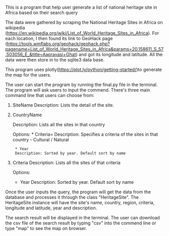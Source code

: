 
This is a program that help user generate a list of national heritage site in Africa based on their search query

The data were gathered by scraping the National Heritage Sites in Africa on wikipedia (https://en.wikipedia.org/wiki/List_of_World_Heritage_Sites_in_Africa). For each location, I then found its link to GeoHack page (https://tools.wmflabs.org/geohack/geohack.php?pagename=List_of_World_Heritage_Sites_in_Africa&params=20.158611_S_57.503056_E_&title=Aapravasi+Ghat) and got its longitude and latitude. All the data were then store in to the sqlite3 data base.

This program uses plotly(https://plot.ly/python/getting-started/)to generate the map for the users.

The user can start the program by running the final.py file in the terminal. The program will ask users to input the commend. There's three main command line that users can choose from:

1. SiteName
	Description: Lists the detail of the site.


2. CountryName

	Description: Lists all the sites in that country

	Options:
		* Criteria=<criteria>
		Description: Specifies a criteria of the sites in that country
		- Cultural / Natural

		* Year
		Description: Sorted by year. Default sort by name

3. Criteria
	Description: Lists all the sites of that criteria

	Options:
	* Year
	Description: Sorted by year. Default sort by name

Once the user inputs the query, the program will get the data from the database and processes it through the class "HeritageSite". The HeritageSite instance will have the site's name, country, region, criteria, longitude and latitude, year and description.

The search result will be displayed in the terminal. The user can download the csv file of the search result by typing "csv" into the commend line or type "map" to see the map on browser.
